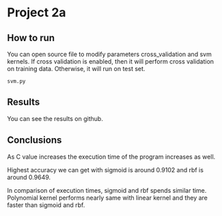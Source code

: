 # Project 2a

## How to run

You can open source file to modify parameters cross_validation and svm kernels. If cross validation is enabled, 
then it will perform cross validation on training data. Otherwise, it will run on test set.

    svm.py 
    
## Results
You can see the results on github.


## Conclusions

As C value increases the execution time of the program increases as well.

Highest accuracy we can get with sigmoid is around 0.9102 and rbf is around 0.9649.

In comparison of execution times, sigmoid and rbf spends similar time. Polynomial kernel
performs nearly same with linear kernel and they are faster than sigmoid and rbf. 
